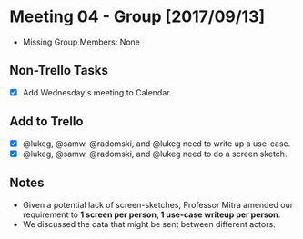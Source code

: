 # Meeting 04 - Group [2017/09/13]
* Missing Group Members: None

## Non-Trello Tasks
* [x] Add Wednesday's meeting to Calendar.

## Add to Trello
* [x] @lukeg, @samw, @radomski, and @lukeg need to write up a use-case.
* [x] @lukeg, @samw, @radomski, and @lukeg need to do a screen sketch.

## Notes
* Given a potential lack of screen-sketches, Professor Mitra amended our requirement to **1 screen per person, 1 use-case writeup per person**.
* We discussed the data that might be sent between different actors.
